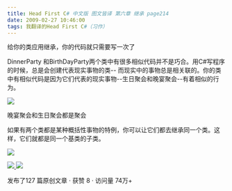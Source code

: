 ```yaml
---
title: Head First C# 中文版 图文皆译 第六章 继承 page214
date: 2009-02-27 10:46:00
tags: 我翻译的Head First C#（习作）
---
```

给你的类应用继承，你的代码就只需要写一次了

DinnerParty  和BirthDayParty两个类中有很多相似代码并不是巧合。用C#写程序的时候，总是会创建代表现实事物的类--
而现实中的事物总是相关联的。你的类中有相似代码是因为它们代表的现实事物--生日聚会和晚宴聚会--有着相似的行为。

![](https://p-blog.csdn.net/images/p_blog_csdn_net/cuipengfei1/EntryImages/20090227/2009-02-27_10-26-03.jpg)

晚宴聚会和生日聚会都是聚会

如果有两个类都是某种概括性事物的特例，你可以让它们都去继承同一个类。这样，它们就都是同一个基类的子类。

![](https://p-blog.csdn.net/images/p_blog_csdn_net/cuipengfei1/EntryImages/20090227/2009-02-27_10-33-33.jpg)



[ ![](https://profile.csdnimg.cn/5/2/5/3_cuipengfei1)
![](https://g.csdnimg.cn/static/user-reg-year/1x/11.png)
](https://blog.csdn.net/cuipengfei1)



发布了127 篇原创文章  ·  获赞 8  ·  访问量 74万+

